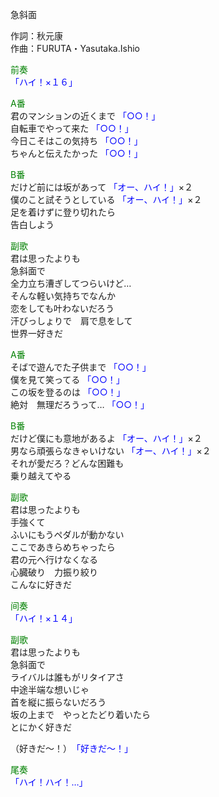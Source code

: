 急斜面  
  
作詞：秋元康  
作曲：FURUTA・Yasutaka.Ishio  
  
<font color=green>前奏</font>  
<font color=blue>「ハイ！×１６」</font>   
  
<font color=green>A番</font>  
君のマンションの近くまで <font color=blue>「○○！」</font>   
自転車でやって来た <font color=blue>「○○！」</font>   
今日こそはこの気持ち <font color=blue>「○○！」</font>   
ちゃんと伝えたかった <font color=blue>「○○！」</font>   
  
<font color=green>B番</font>  
だけど前には坂があって <font color=blue>「オー、ハイ！」</font>×２   
僕のこと試そうとしている <font color=blue>「オー、ハイ！」</font>×２   
足を着けずに登り切れたら  
告白しよう  
  
<font color=green>副歌</font>  
君は思ったよりも  
急斜面で  
全力立ち漕ぎしてつらいけど…  
そんな軽い気持ちでなんか  
恋をしても叶わないだろう  
汗びっしょりで　肩で息をして  
世界一好きだ  
  
<font color=green>A番</font>  
そばで遊んでた子供まで <font color=blue>「○○！」</font>   
僕を見て笑ってる <font color=blue>「○○！」</font>   
この坂を登るのは <font color=blue>「○○！」</font>   
絶対　無理だろうって… <font color=blue>「○○！」</font>   
  
<font color=green>B番</font>  
だけど僕にも意地があるよ <font color=blue>「オー、ハイ！」</font>×２   
男なら頑張らなきゃいけない <font color=blue>「オー、ハイ！」</font>×２   
それが愛だろ？どんな困難も  
乗り越えてやる  
  
<font color=green>副歌</font>  
君は思ったよりも  
手強くて  
ふいにもうペダルが動かない  
ここであきらめちゃったら  
君の元へ行けなくなる  
心臓破り　力振り絞り  
こんなに好きだ  
  
<font color=green>间奏</font>  
<font color=blue>「ハイ！×１４」</font>  
  
<font color=green>副歌</font>  
君は思ったよりも  
急斜面で  
ライバルは誰もがリタイアさ  
中途半端な想いじゃ  
首を縦に振らないだろう  
坂の上まで　やっとたどり着いたら  
とにかく好きだ  
  
（好きだ～！）　<font color=blue>「好きだ～！」</font>  
  
<font color=green>尾奏</font>  
<font color=blue>「ハイ！ハイ！…」</font>   
